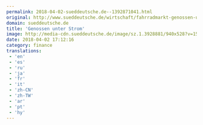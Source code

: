 ```yaml
---
permalink: 2018-04-02-sueddeutsche.de--1392871041.html
original: http://www.sueddeutsche.de/wirtschaft/fahrradmarkt-genossen-unter-strom-1.3928090
domain: sueddeutsche.de
title: 'Genossen unter Strom'
image: http://media-cdn.sueddeutsche.de/image/sz.1.3928881/940x528?v=1522675644
date: 2018-04-02 17:12:16
category: finance
translations: 
 - 'en'
 - 'es'
 - 'ru'
 - 'ja'
 - 'fr'
 - 'it'
 - 'zh-CN'
 - 'zh-TW'
 - 'ar'
 - 'pt'
 - 'hy'
---
```



